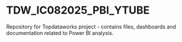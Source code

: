 # TDW_IC082025_PBI_YTUBE
Repository for Topdataworks project - contains files, dashboards and documentation related to Power BI analysis.
